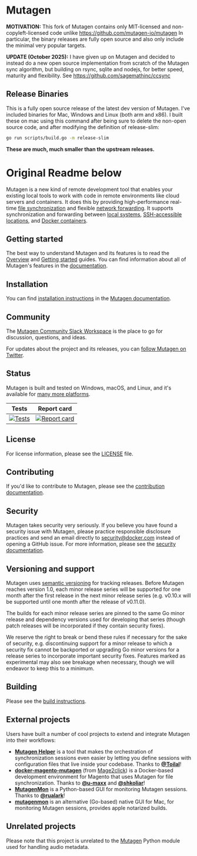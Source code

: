 # Mutagen

**MOTIVATION:** This fork of Mutagen contains only MIT-licensed and non-copyleft-licensed code unlike https://github.com/mutagen-io/mutagen In particular, the binary releases are fully open source and also only include the minimal very popular targets.

**UPDATE (October 2025):** I have given up on Mutagen and decided to instead do a new open source implementation from scratch of the Mutagen sync algorithm, but building on rsync, sqlite and nodejs, for better speed, maturity and flexibility. See https://github.com/sagemathinc/ccsync

## Release Binaries

This is a fully open source release of the latest dev version of Mutagen.  I've included binaries for Mac, Windows and Linux (both arm and x86).   I built these on mac using this command after being sure to delete the non-open source code, and after modifying the definition of release-slim:

```sh
go run scripts/build.go -m release-slim
```

**These are much, much smaller than the upstream releases.**


# Original Readme below

Mutagen is a new kind of remote development tool that enables your existing
local tools to work with code in remote environments like cloud servers and
containers. It does this by providing high-performance real-time
[file synchronization](https://mutagen.io/documentation/synchronization) and
flexible [network forwarding](https://mutagen.io/documentation/forwarding).
It supports synchronization and forwarding between
[local systems](https://mutagen.io/documentation/transports/local),
[SSH-accessible locations](https://mutagen.io/documentation/transports/ssh),
and [Docker containers](https://mutagen.io/documentation/transports/docker).

## Getting started

The best way to understand Mutagen and its features is to read the
[Overview](https://mutagen.io/documentation/introduction) and
[Getting started](https://mutagen.io/documentation/introduction/getting-started)
guides. You can find information about all of Mutagen's features in the
[documentation](https://mutagen.io/documentation).

## Installation

You can find
[installation instructions](https://mutagen.io/documentation/introduction/installation)
in the [Mutagen documentation](https://mutagen.io/documentation).

## Community

The [Mutagen Community Slack Workspace](https://mutagen.io/slack) is the place
to go for discussion, questions, and ideas.

For updates about the project and its releases, you can
[follow Mutagen on Twitter](https://twitter.com/mutagen_io).

## Status

Mutagen is built and tested on Windows, macOS, and Linux, and it's available for
[many more platforms](https://github.com/mutagen-io/mutagen/releases/latest).

|                Tests                |             Report card             |
| :---------------------------------: | :---------------------------------: |
| [![Tests][tests-badge]][tests-link] | [![Report card][rc-badge]][rc-link] |

[tests-badge]: https://github.com/mutagen-io/mutagen/workflows/CI/badge.svg "Test status"
[tests-link]: https://github.com/mutagen-io/mutagen/actions "Test status"
[rc-badge]: https://goreportcard.com/badge/github.com/mutagen-io/mutagen "Report card status"
[rc-link]: https://goreportcard.com/report/github.com/mutagen-io/mutagen "Report card status"

## License

For license information, please see the [LICENSE](LICENSE) file.

## Contributing

If you'd like to contribute to Mutagen, please see the
[contribution documentation](CONTRIBUTING.md).

## Security

Mutagen takes security very seriously. If you believe you have found a security
issue with Mutagen, please practice responsible disclosure practices and send an
email directly to [security@docker.com](mailto:security@docker.com) instead of
opening a GitHub issue. For more information, please see the
[security documentation](SECURITY.md).

## Versioning and support

Mutagen uses [semantic versioning](https://semver.org/) for tracking releases.
Before Mutagen reaches version 1.0, each minor release series will be supported
for one month after the first release in the next minor release series (e.g.
v0.10.x will be supported until one month after the release of v0.11.0).

The builds for each minor release series are pinned to the same Go minor release
and dependency versions used for developing that series (though patch releases
will be incorporated if they contain security fixes).

We reserve the right to break or bend these rules if necessary for the sake of
security, e.g. discontinuing support for a minor release to which a security fix
cannot be backported or upgrading Go minor versions for a release series to
incorporate important security fixes. Features marked as experimental may also
see breakage when necessary, though we will endeavor to keep this to a minimum.

## Building

Please see the [build instructions](BUILDING.md).

## External projects

Users have built a number of cool projects to extend and integrate Mutagen into
their workflows:

- [**Mutagen Helper**](https://github.com/gfi-centre-ouest/mutagen-helper) is a
  tool that makes the orchestration of synchronization sessions even easier by
  letting you define sessions with configuration files that live inside your
  codebase. Thanks to [**@Toilal**](https://github.com/Toilal)!
- [**docker-magento-mutagen**](https://github.com/mage2click/docker-magento-mutagen)
  (from [Mage2click](https://mage2.click/)) is a Docker-based development
  environment for Magento that uses Mutagen for file synchronization. Thanks to
  [**@u-maxx**](https://github.com/u-maxx) and
  [**@shkoliar**](https://github.com/shkoliar)!
- [**MutagenMon**](https://github.com/rualark/MutagenMon) is a Python-based GUI
  for monitoring Mutagen sessions. Thanks to
  [**@rualark**](https://github.com/rualark)!
- [**mutagenmon**](https://github.com/andrewmed/mutagenmon) is an alternative
  (Go-based) native GUI for Mac, for monitoring Mutagen sessions, provides apple
  notarized builds.

## Unrelated projects

Please note that this project is unrelated to the
[Mutagen](https://github.com/quodlibet/mutagen) Python module used for handling
audio metadata.
